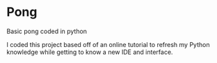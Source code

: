 # Pong
Basic pong coded in python

I coded this project based off of an online tutorial to refresh my Python knowledge while getting to know a new IDE and interface. 
